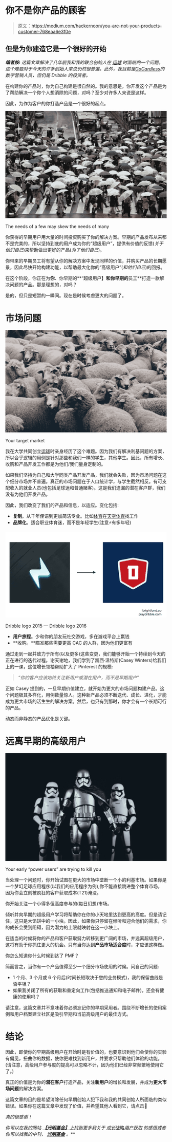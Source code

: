# 你不是你产品的顾客

> 原文：<https://medium.com/hackernoon/you-are-not-your-products-customer-768eaa6e3f0e>

## 但是为你建造它是一个很好的开始

***编者按:*** *这篇文章解决了几年前我和我的联合创始人在* [*运球*](http://www.playdribble.com) *时面临的一个问题。这个难题对于今天的许多创始人来说仍然很普遍。此外，我目前是*[*GoCardless*](http://www.gocardless.com)*的数字营销人员，但仍是 Dribble 的投资者。*

在构建你的产品时，你为自己构建是很自然的。我的意思是，你开发这个产品是为了帮助解决一个你个人想消除的问题，对吗？至少对许多人来说是这样。

因此，为作为客户的你打造产品是一个很好的起点。

![](img/a845d31684654e73fecc5ce1cdb2490a.png)

The needs of a few may skew the needs of many

你获得的早期用户用大量的时间投资购买了你的解决方案。早期的产品发布从来都不是完美的，所以坚持到底的用户成为你的“超级用户”，提供有价值的反馈(*关于他们自己*)来帮助做出更好的产品(*为了他们自己*)。

你带来的早期员工将有望从你的解决方案中发现同样的价值，并购买产品的长期愿景，因此尽快开始构建功能，以帮助最大化你的“高级用户”(*和他们自己*)的回报。

在这个阶段，你正在为**你**、你早期的**“超级用户】**和你早期的**员工**打造一款解决问题的产品。那是理想的，对吗？

是的，但只是短暂的一瞬间。现在是时候考虑更大的问题了。

# 市场问题

![](img/fb785ab88a3d8ef3a26d940fc547d310.png)

Your target market

我在大学共同创立[运球](http://www.playdribble.com)时亲身经历了这个难题。因为我们有解决利基问题的方案，所以合乎逻辑的用例是针对那些和我们一样的学生，其他学生。因此，所有增长、收购和产品开发工作都是为他们/我们量身定制的。

如果我们坚持为自己和大学同类产品开发产品，我们就会失败，因为市场问题在这个细分市场并不普遍。真正的市场问题在于人口统计学，与学生截然相反。有可支配收入的就业人员(也包括足球迷和普通赌客)。这是我们遗漏的潜在客户群，我们没有为他们开发产品。

因此，我们改变了我们的产品和信息，以适应。变化包括:

*   **复制**。从千年俚语到更加简洁专业。比如[体育](http://www.sportbible.com/)在[天空体育](http://www.skysports.com/)找工作
*   **品牌化**。适合职业体育迷，而不是年轻学生(注意⚡有多年轻)

![](img/3dcbc6787b44f9cd1e94ed19f74f3715.png)

Dribble logo 2015 — Dribble logo 2016

*   **用户旅程**。少和你的朋友玩社交游戏，多在游戏平台上赢钱
*   **收购。**瞄准那些需要更高 CAC 的人群，因为他们更富有

通过走到一起并致力于所有(以及更多)这些变更，我们能够开始一个持续到今天的正在进行的迭代过程。谢天谢地，我们学到了凯西·温特斯(Casey Winters)给我们上的一课，这位增长领袖帮助扩大了 Pinterest 的规模:

> *“你的客户应该始终关注新用户或潜在用户，而不是早期用户”*

正如 Casey 提到的，一旦早期价值建立，就开始为更大的市场问题构建产品。这个问题极其多样化，用例数量惊人。这种新产品必须不断迭代、成长、进化，才能成为更大市场的活生生的解决方案。然后，也只有到那时，你才会有一个长期可行的产品。

动态而非静态的产品优化是关键。

# 远离早期的高级用户

![](img/63d3c474c6e7082070415e1ac038c9b9.png)

Your early “power users” are trying to kill you

当处理一个问题时，你开始试图在更大的市场中垄断一个小的利基市场。如果你是一个梦幻足球应用程序(以我们的应用程序为例),你不能直接跳进整个体育市场，因为你会立刻被疯狂的客户获取成本(T21)淹没。

你开始关注一个小得多但高度参与的(每日幻想)市场。

倾听并向早期的超级用户学习将帮助你在你的小天地里达到更高的高度。但是请记住，这只是大馅饼中的一小块。因此，如果你只停留在倾听和迎合他们的需求，你的成长会受到阻碍，因为潜力的上限就映射在这一小块上。

在适当的时候将你的产品和客户获取努力转移到更广阔的市场，并远离超级用户，这将有助于你抓住更大的机会。只有当你达到**产品市场适合度**时，才应该这样做。

你怎么知道你什么时候到达了 PMF？

简而言之，当你有一个产品值得至少一个细分市场使用的时候。问自己的问题:

*   1 个月、3 个月或 6 个月后(时间长短取决于您的业务模式)，我的保留曲线是否平坦？
*   如果我关闭了所有的获取和重定向工作(包括推送通知和电子邮件)，还会有健康的使用吗？

请注意，这篇文章并不意味着你必须忘记你的早期采用者。围绕不断增长的使用案例和用户档案建立社区是吸引早期和当前高级用户的最佳方式。

# 结论

因此，即使你的早期高级用户在开始时是有价值的，也要意识到他们会使你的实验有偏见，扭曲你的数据，使你更难找到新用户，并要求只帮助他们体验的功能。(请注意，高级用户参与度的提高可以忽略不计，因为他们已经非常频繁地使用它了。)

真正的价值是为你的**潜在客户**打造产品，关注**新用户**的增长和发展，并成为**更大市场问题**的解决方案。

这篇文章的目的是希望消除任何早期创始人犯下我和我的共同创始人所面临的类似错误。如果你在这篇文章中发现了价值，并希望其他人看到它，请点击👏

*真的很感谢！*

*你可以在我的网站* [***【光明基金】***](http://www.brightfund.co)*上找到更多我关于 [*成长*](https://brightfund.co/essays/how-to-run-a-growth-experiment)*[战略](https://brightfund.co/essays/how-to-prioritise-your-growth-strategy)*[*用户获取*](https://brightfund.co/essays/are-there-really-only-19-channels-for-growth) *的感悟或者你可以找我的中刊，* [***光明基金***](https://medium.com/brightfund) *。****